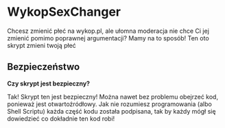 # WykopSexChanger
Chcesz zmienić płeć na wykop.pl, ale ułomna moderacja nie chce Ci jej zmienić pomimo poprawnej argumentacji?
Mamy na to sposób!
Ten oto skrypt zmieni twoją płeć

## Bezpieczeństwo

**Czy skrypt jest bezpieczny?**

Tak! Skrypt ten jest bezpieczny! Można nawet bez problemu obejrzeć kod, ponieważ jest otwartoźródłowy.
Jak nie rozumiesz programowania (albo Shell Scriptu) każda część kodu została podpisana, tak by każdy mógł się dowiedzieć co dokładnie ten kod robi!


